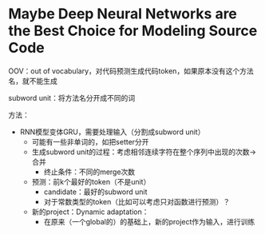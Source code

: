 # Maybe Deep Neural Networks are the Best Choice for Modeling Source Code

OOV：out of vocabulary，对代码预测生成代码token，如果原本没有这个方法名，就不能生成

subword unit：将方法名分开成不同的词

方法：

- RNN模型变体GRU，需要处理输入（分割成subword unit）
  - 可能有一些非单词的，如把setter分开
  - 生成subword unit的过程：考虑相邻连续字符在整个序列中出现的次数->合并
    - 终止条件：不同的merge次数
  - 预测：前k个最好的token（不是unit）
    - candidate：最好的subword unit
    - 对于常数类型的token（比如可以考虑只对函数进行预测）？
  - 新的project：Dynamic adaptation：
    - 在原来（一个global的）的基础上，新的project作为输入，进行训练

